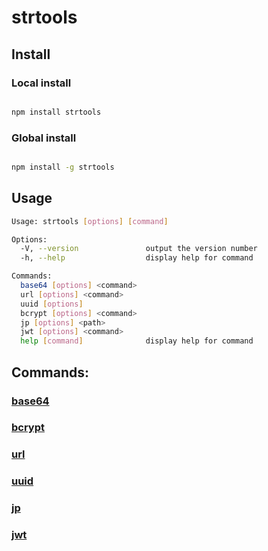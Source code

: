 # strtools

## Install

### Local install

```bash

npm install strtools

```

### Global install

```bash

npm install -g strtools

```

## Usage

```bash
Usage: strtools [options] [command]

Options:
  -V, --version               output the version number
  -h, --help                  display help for command

Commands:
  base64 [options] <command>
  url [options] <command>
  uuid [options]
  bcrypt [options] <command>
  jp [options] <path>
  jwt [options] <command>
  help [command]              display help for command
```

## Commands:

### [base64](docs/base64.md)

### [bcrypt](docs/bcrypt.md)

### [url](docs/url.md)

### [uuid](docs/uuid.md)

### [jp](docs/jp.md)

### [jwt](docs/jwt.md)
